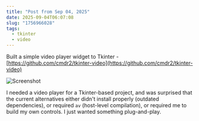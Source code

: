 ```yaml
---
title: "Post from Sep 04, 2025"
date: 2025-09-04T06:07:08
slug: "1756966028"
tags:
  - tkinter
  - video
---
```


Built a simple video player widget to Tkinter - [https://github.com/cmdr2/tkinter-video](https://github.com/cmdr2/tkinter-video)

![Screenshot](https://github.com/user-attachments/assets/5c388770-5416-4106-bcc6-1bb6f93c7785)

I needed a video player for a Tkinter-based project, and was surprised that the current alternatives either didn't install properly (outdated dependencies), or required `av` (host-level compilation), or required me to build my own controls. I just wanted something plug-and-play.